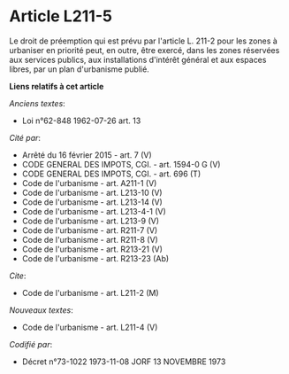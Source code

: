 # Article L211-5

Le droit de préemption qui est prévu par l'article L. 211-2 pour les zones à urbaniser en priorité peut, en outre, être
exercé, dans les zones réservées aux services publics, aux installations d'intérêt général et aux espaces libres, par un plan
d'urbanisme publié.

**Liens relatifs à cet article**

_Anciens textes_:

  - Loi n°62-848 1962-07-26 art. 13

_Cité par_:

  - Arrêté du 16 février 2015 - art. 7 (V)
  - CODE GENERAL DES IMPOTS, CGI. - art. 1594-0 G (V)
  - CODE GENERAL DES IMPOTS, CGI. - art. 696 (T)
  - Code de l'urbanisme - art. A211-1 (V)
  - Code de l'urbanisme - art. L213-10 (V)
  - Code de l'urbanisme - art. L213-14 (V)
  - Code de l'urbanisme - art. L213-4-1 (V)
  - Code de l'urbanisme - art. L213-9 (V)
  - Code de l'urbanisme - art. R211-7 (V)
  - Code de l'urbanisme - art. R211-8 (V)
  - Code de l'urbanisme - art. R213-21 (V)
  - Code de l'urbanisme - art. R213-23 (Ab)

_Cite_:

  - Code de l'urbanisme - art. L211-2 (M)

_Nouveaux textes_:

  - Code de l'urbanisme - art. L211-4 (V)

_Codifié par_:

  - Décret n°73-1022 1973-11-08 JORF 13 NOVEMBRE 1973
